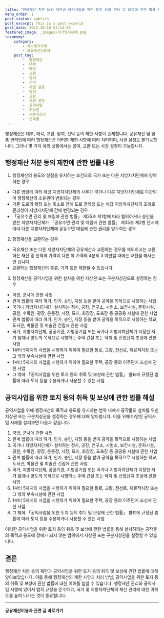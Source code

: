 ```yaml
---
title: "행정재산 처분 등의 제한과 공익사업을 위한 토지 등의 취득 및 보상에 관한 법률 해설"
menu_order: 1
post_status: publish
post_excerpt: This is a post excerpt
post_date: 2023-10-18 02:14:59
featured_image: _images/국가및지자체.png
taxonomy:
    category:
        - 국가및지자체
        - 공유재산이용자
    post_tag:
        -  행정재산
        -  대부
        -  매각
        -  교환
        -  양여
        -  신탁
        -  사권 설정
        -  양여
        -  교환
        -  사권 설정
        -  공익사업
        -  지상권
        -  구분지상권
        -  건축물
---
```



행정재산은 대부, 매각, 교환, 양여, 신탁 등의 제한 사항이 존재합니다. 공유재산 및 물품 관리법에 따라 행정재산은 이러한 제한 사항에 따라 처리되며, 사권 설정도 불가능합니다. 그러나 몇 가지 예외 상황에서는 양여, 교환 또는 사권 설정이 가능합니다.

## 행정재산 처분 등의 제한에 관한 법률 내용

1. 행정재산의 용도와 성질을 유지하는 조건으로 국가 또는 다른 지방자치단체에 양여하는 경우
- 다른 법령에 따라 해당 지방자치단체의 사무가 국가나 다른 지방자치단체로 이관되어 행정재산의 소유권이 변동되는 경우
- 기존 도로의 확장 또는 축소로 인해 도로 관리청 또는 해당 지방자치단체의 조례로 관리청이 지방자치단체 간에 변경되는 경우
- 「공유수면 관리 및 매립에 관한 법률」 제35조 제1항에 따라 협의하거나 승인을 받은 지방자치단체가 「공유수면 관리 및 매립에 관한 법률」 제35조 제2항 단서에 따라 다른 지방자치단체에 공유수면 매립에 관한 권리를 양도하는 경우

2. 행정재산을 교환하는 경우
- 국유재산 또는 다른 지방자치단체의 공유재산과 교환하는 경우를 제외하고는 교환하는 재산 중 한쪽의 가격이 다른 쪽 가격의 4분의 3 미만일 때에는 교환을 해서는 안 됩니다.
- 교환하는 행정재산의 종류, 가격 등은 제한될 수 있습니다.

3. 행정재산을 공익사업을 위한 설치를 위한 지상권 또는 구분지상권으로 설정하는 경우
- 국방, 군사에 관한 사업
- 관계 법률에 따라 허가, 인가, 승인, 지정 등을 받아 공익을 목적으로 시행하는 사업
- 국가나 지방자치단체가 설치하는 청사, 공장, 연구소, 시험소, 보건시설, 문화시설, 공원, 수목원, 광장, 운동장, 시장, 묘지, 화장장, 도축장 등 공공용 시설에 관한 사업
- 관계 법률에 따라 허가, 인가, 승인, 지정 등을 받아 공익을 목적으로 시행하는 학교, 도서관, 박물관 및 미술관 건립에 관한 사업
- 국가, 지방자치단체, 공공기관, 지방공기업 또는 국가나 지방자치단체가 지정한 자가 임대나 양도의 목적으로 시행하는 주택 건설 또는 택지 및 산업단지 조성에 관한 사업
- 1부터 5까지의 사업을 시행하기 위하여 필요한 통로, 교량, 전선로, 재료적치장 또는 그 밖의 부속시설에 관한 사업
- 1부터 5까지의 사업을 시행하기 위하여 필요한 주택, 공장 등의 이주단지 조성에 관한 사업
- 그 밖에 「공익사업을 위한 토지 등의 취득 및 보상에 관한 법률」 별표에 규정된 법률에 따라 토지 등을 수용하거나 사용할 수 있는 사업

## 공익사업을 위한 토지 등의 취득 및 보상에 관한 법률 해설

공익사업을 위해 행정재산의 목적과 용도를 유지하는 범위 내에서 공작물의 설치를 위한 지상권 또는 구분지상권을 설정하는 경우에 대해 알아봅니다. 이를 위해 다양한 공익사업 사례를 살펴보면 다음과 같습니다.

1. 국방, 군사에 관한 사업
2. 관계 법률에 따라 허가, 인가, 승인, 지정 등을 받아 공익을 목적으로 시행하는 사업
3. 국가나 지방자치단체가 설치하는 청사, 공장, 연구소, 시험소, 보건시설, 문화시설, 공원, 수목원, 광장, 운동장, 시장, 묘지, 화장장, 도축장 등 공공용 시설에 관한 사업
4. 관계 법률에 따라 허가, 인가, 승인, 지정 등을 받아 공익을 목적으로 시행하는 학교, 도서관, 박물관 및 미술관 건립에 관한 사업
5. 국가, 지방자치단체, 공공기관, 지방공기업 또는 국가나 지방자치단체가 지정한 자가 임대나 양도의 목적으로 시행하는 주택 건설 또는 택지 및 산업단지 조성에 관한 사업
6. 1부터 5까지의 사업을 시행하기 위하여 필요한 통로, 교량, 전선로, 재료적치장 또는 그 밖의 부속시설에 관한 사업
7. 1부터 5까지의 사업을 시행하기 위하여 필요한 주택, 공장 등의 이주단지 조성에 관한 사업
8. 그 밖에 「공익사업을 위한 토지 등의 취득 및 보상에 관한 법률」 별표에 규정된 법률에 따라 토지 등을 수용하거나 사용할 수 있는 사업

이러한 공익사업을 위한 토지 등의 취득 및 보상에 관한 법률을 통해 설치하려는 공작물의 목적과 용도에 장애가 되지 않는 범위에서 지상권 또는 구분지상권을 설정할 수 있습니다.

## 결론

행정재산 처분 등의 제한과 공익사업을 위한 토지 등의 취득 및 보상에 관한 법률에 대해 알아보았습니다. 이를 통해 행정재산의 제한 사항과 처리 방법, 공익사업을 위한 토지 등의 취득 및 보상에 관한 법률에 대한 이해를 높일 수 있습니다. 행정재산 관리와 공익사업 시행에 있어서 법적 규정을 준수하고, 국가 및 지방자치단체의 재산 관리에 대한 이해도를 높여 나가는 것이 중요합니다.
<!-- wp:separator -->
<hr class="wp-block-separator has-alpha-channel-opacity"/>
<!-- /wp:separator -->

<!-- wp:group {"backgroundColor":"base","layout":{"type":"constrained"}} -->
<div class="wp-block-group has-base-background-color has-background"><!-- wp:paragraph {"align":"center","fontSize":"medium"} -->
<p class="has-text-align-center has-large-font-size"><strong>공유재산이용자 관련 글 바로가기</strong></p>
<!-- /wp:paragraph -->


<!-- wp:latest-posts
{"categories":[{"id":1570,"count":19,"description":"","link":"https://uknowlaw.com/category/%ea%b3%b5%ec%9c%a0%ec%9e%ac%ec%82%b0%ec%9d%b4%ec%9a%a9%ec%9e%90/","name":"공유재산이용자","slug":"공유재산이용자","taxonomy":"category","parent":0,"meta":[],"_links":{"self":[{"href":"https://uknowlaw.com/wp-json/wp/v2/categories/1570"}],"collection":[{"href":"https://uknowlaw.com/wp-json/wp/v2/categories"}],"about":[{"href":"https://uknowlaw.com/wp-json/wp/v2/taxonomies/category"}],"wp:post_type":[{"href":"https://uknowlaw.com/wp-json/wp/v2/posts?categories=1570"}],"curies":[{"name":"wp","href":"https://api.w.org/{rel}","templated":true}]}}],"postsToShow":100,"excerptLength":28,"postLayout":"grid","columns":2,"featuredImageAlign":"left","featuredImageSizeSlug":"large","fontSize":"small"} /--></div>
<!-- /wp:group -->
